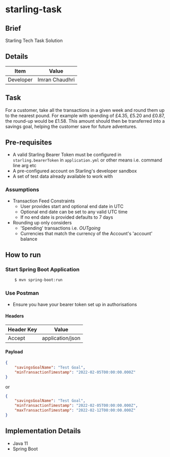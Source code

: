 # starling-task

## Brief
Starling Tech Task Solution

## Details
| Item      | Value          |
|-----------|----------------|
| Developer | Imran Chaudhri |

## Task
For a customer, take all the transactions in a given week and round them up to the nearest
pound. For example with spending of £4.35, £5.20 and £0.87, the round-up would be £1.58.
This amount should then be transferred into a savings goal, helping the customer save for
future adventures.

## Pre-requisites
- A valid Starling Bearer Token must be configured in `starling.bearerToken` in `application.yml` or other means i.e. command line arg etc
- A pre-configured account on Starling's developer sandbox
- A set of test data already available to work with

### Assumptions
- Transaction Feed Constraints
  - User provides start and optional end date in UTC
  - Optional end date can be set to any valid UTC time
  - If no end date is provided defaults to 7 days
- Rounding up only considers
  - 'Spending' transactions i.e. *OUTgoing*
  - Currencies that match the currency of the Account's 'account' balance

## How to run
### Start Spring Boot Application
```sh
    $ mvn spring-boot:run
```

### Use Postman
- Ensure you have your bearer token set up in authorisations
#### Headers
| Header Key | Value            |
|------------|------------------|
| Accept     | application/json |

#### Payload
```json
{
    "savingsGoalName": "Test Goal",
    "minTransactionTimestamp": "2022-02-05T00:00:00.000Z"
}
```
or
```json
{
    "savingsGoalName": "Test Goal",
    "minTransactionTimestamp": "2022-02-05T00:00:00.000Z",
    "maxTransactionTimestamp": "2022-02-12T00:00:00.000Z"
}
```

## Implementation Details
- Java 11
- Spring Boot